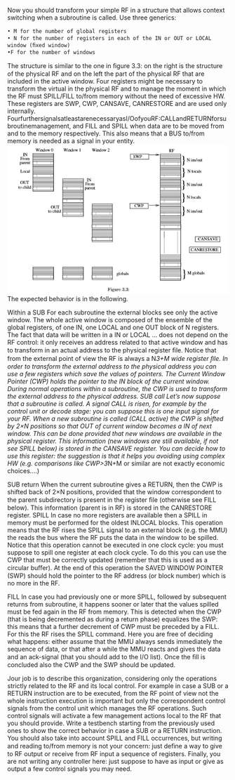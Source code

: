 Now you should transform your simple RF in a structure that allows context switching when a subroutine is called. Use three generics:

    • M for the number of global registers
    • N for the number of registers in each of the IN or OUT or LOCAL window (ﬁxed window) 
    •F for the number of windows

The structure is similar to the one in ﬁgure 3.3: on the right is the structure of the physical RF and on the left the part of the physical RF that are included in the active window. Four registers might be necessary to transform the virtual in the physical RF and to manage the moment in which the RF must SPILL/FILL to/from memory without the need of excessive HW. These registers are SWP, CWP, CANSAVE, CANRESTORE and are used only internally. FourfurthersignalsatleastarenecessaryasI/OofyouRF:CALLandRETURNforsubroutinemanagement, and FILL and SPILL when data are to be moved from and to the memory respectively. This also means that a BUS to/from memory is needed as a signal in your entity.
![alt text](./Immagine.png)
The expected behavior is in the following. 

Within a SUB For each subroutine the external blocks see only the active window. The whole active window is composed of the ensemble of the global registers, of one IN, one LOCAL and one OUT block of N registers.
The fact that data will be written in a IN or LOCAL ... does not depend on the RF control: it only receives an address related to that active window and has to transform in an actual address to the physical register ﬁle. Notice that from the external point of view the RF is always a N*3+M wide register ﬁle. In order to transform the external address to the physical address you can use a few registers which save the values of pointers. The Current Window Pointer (CWP) holds the pointer to the IN block of the current window. During normal operations within a subroutine, the CWP is used to transform the external address to the physical address. SUB call Let’s now suppose that a subroutine is called. A signal CALL is risen, for example by the control unit or decode stage: you can suppose this is one input signal for your RF. When a new subroutine is called (CALL active) the CWP is shifted by 2×N positions so that OUT of current window becomes a IN of next window. This can be done provided that new windows are available in the physical register. This information (new windows are still available, if not see SPILL below) is stored in the CANSAVE register. You can decide how to use this register: the suggestion is that it helps you avoiding using complex HW (e.g. comparisons like CWP>3*N+M or similar are not exactly economic choices....)

SUB return When the current subroutine gives a RETURN, then the CWP is shifted back of 2×N positions, provided that the window correspondent to the parent subdirectory is present in the register ﬁle (otherwise see FILL below). This information (parent is in RF) is stored in the CANRESTORE register. SPILL In case no more registers are available then a SPILL in memory must be performed for the oldest INLOCAL blocks. This operation means that the RF rises the SPILL signal to an external block (e.g. the MMU) the reads the bus where the RF puts the data in the window to be spilled. Notice that this operation cannot be executed in one clock cycle: you must suppose to spill one register at each clock cycle. To do this you can use the CWP that must be correctly updated (remember that this is used as a circular buﬀer). At the end of this operation the SAVED WINDOW POINTER (SWP) should hold the pointer to the RF address (or block number) which is no more in the RF.


FILL In case you had previously one or more SPILL, followed by subsequent returns from subroutine, it happens sooner or later that the values spilled must be fed again in the RF from memory. This is detected when the CWP (that is being decremented as during a return phase) equalizes the SWP: this means that a further decrement of CWP must be preceded by a FILL. For this the RF rises the SPILL command. Here you are free of deciding what happens: either assume that the MMU always sends immediately the sequence of data, or that after a while the MMU reacts and gives the data and an ack-signal (that you should add to the I/O list). Once the ﬁll is concluded also the CWP and the SWP should be updated. 

Jour job is to describe this organization, considering only the operations strictly related to the RF and its local control. For example in case a SUB or a RETURN instruction are to be executed, from the RF point of view not the whole instruction execution is important but only the correspondent control signals from the control unit which manages the RF operations. Such control signals will activate a few management actions local to the RF that you should provide. Write a testbench starting from the previously used ones to show the correct behavior in case a SUB or a RETURN instruction. You should also take into account SPILL and FILL occurrences, but writing and reading to/from memory is not your concern: just deﬁne a way to give to RF output or receive from RF input a sequence of registers. Finally, you are not writing any controller here: just suppose to have as input or give as output a few control signals you may need.
